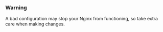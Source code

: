 <!-- usedin: [ _legacy_docker/deployment] - post: -->


### Warning

A bad configuration may stop your Nginx from functioning, so take extra care when making changes.




